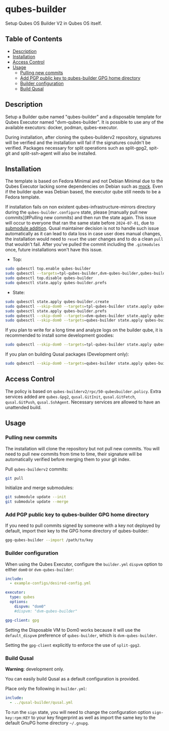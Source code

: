# qubes-builder

Setup Qubes OS Builder V2 in Qubes OS itself.

## Table of Contents

*   [Description](#description)
*   [Installation](#installation)
*   [Access Control](#access-control)
*   [Usage](#usage)
    *   [Pulling new commits](#pulling-new-commits)
    *   [Add PGP public key to qubes-builder GPG home directory](#add-pgp-public-key-to-qubes-builder-gpg-home-directory)
    *   [Builder configuration](#builder-configuration)
    *   [Build Qusal](#build-qusal)

## Description

Setup a Builder qube named "qubes-builder" and a disposable template for Qubes
Executor named "dvm-qubes-builder". It is possible to use any of the available
executors: docker, podman, qubes-executor.

During installation, after cloning the qubes-builderv2 repository, signatures
will be verified and the installation will fail if the signatures couldn't be
verified. Packages necessary for split operations such as split-gpg2, spit-git
and split-ssh-agent will also be installed.

## Installation

The template is based on Fedora Minimal and not Debian Minimal due to the
Qubes Executor lacking some dependencies on Debian such as
[mock](https://bugs.debian.org/cgi-bin/bugreport.cgi?bug=1025460). Even if the
builder qube was Debian based, the executor qube still needs to be a Fedora
template.

<!-- TODO: remove after 1 month: 2024-08-4 -->
If installation fails on non existent qubes-infrastructure-mirrors directory
during the `qubes-builder.configure` state, please
[manually pull new commits](#Pulling new commits) and then run the state
again. This issue will occur to everyone that ran the same state before
`2024-07-01`, due to [submodule addition](https://github.com/QubesOS/qubes-builderv2/commit/bc6d9a9954d985d2be3ec76ce86d44fea13d345b).
Qusal maintainer decision is not to handle such issue automatically as it
can lead to data loss in case user does manual changes, the installation would
need to `reset` the user changes and to do a clean `pull` that wouldn't fail.
After you've pulled the commit including the `.gitmodules` once, future
installations won't have this issue.

*   Top:

```sh
sudo qubesctl top.enable qubes-builder
sudo qubesctl --targets=tpl-qubes-builder,dvm-qubes-builder,qubes-builder state.apply
sudo qubesctl top.disable qubes-builder
sudo qubesctl state.apply qubes-builder.prefs
```

*   State:

<!-- pkg:begin:post-install -->

```sh
sudo qubesctl state.apply qubes-builder.create
sudo qubesctl --skip-dom0 --targets=tpl-qubes-builder state.apply qubes-builder.install
sudo qubesctl state.apply qubes-builder.prefs
sudo qubesctl --skip-dom0 --targets=dvm-qubes-builder state.apply qubes-builder.configure-qubes-executor
sudo qubesctl --skip-dom0 --targets=qubes-builder state.apply qubes-builder.configure
```

<!-- pkg:end:post-install -->

If you plan to write for a long time and analyze logs on the builder qube, it
is recommended to install some development goodies:

```sh
sudo qubesctl --skip-dom0 --targets=tpl-qubes-builder state.apply qubes-builder.install-dev
```

If you plan on building Qusal packages (Development only):

```sh
sudo qubesctl --skip-dom0 --targets=qubes-builder state.apply qubes-builder.configure-qusal
```

## Access Control

The policy is based on `qubes-builderv2/rpc/50-qubesbuilder.policy`.
Extra services added are `qubes.Gpg2`, `qusal.GitInit`, `qusal.GitFetch`,
`qusal.GitPush`, `qusal.SshAgent`. Necessary services are allowed to have an
unattended build.

## Usage

### Pulling new commits

The installation will clone the repository but not pull new commits. You will
need to pull new commits from time to time, their signature will be
automatically verified before merging them to your git index.

Pull `qubes-builderv2` commits:

```sh
git pull
```

Initialize and merge submodules:

```sh
git submodule update --init
git submodule update --merge
```

### Add PGP public key to qubes-builder GPG home directory

If you need to pull commits signed by someone with a key not deployed by
default, import their key to the GPG home directory of qubes-builder:

```sh
gpg-qubes-builder --import /path/to/key
```

### Builder configuration

When using the Qubes Executor, configure the `builder.yml` `dispvm` option to
either `dom0` or `dvm-qubes-builder`:

```yaml
include:
  - example-configs/desired-config.yml

executor:
  type: qubes
  options:
    dispvm: "dom0"
    #dispvm: "dvm-qubes-builder"

gpg-client: gpg
```

Setting the Disposable VM  to Dom0 works because it will use the
`default_dispvm` preference of `qubes-builder`, which is `dvm-qubes-builder`.

Setting the `gpg-client` explicitly to enforce the use of `split-gpg2`.

### Build Qusal

**Warning**: development only.

You can easily build Qusal as a default configuration is provided.

Place only the following in `builder.yml`:

```yaml
include:
  - ../qusal-builder/qusal.yml
```

To run the `sign` state, you will need to change the configuration option
`sign-key:rpm:KEY` to your key fingerprint as well as import the same key to
the default GnuPG home directory `~/.gnupg`.
